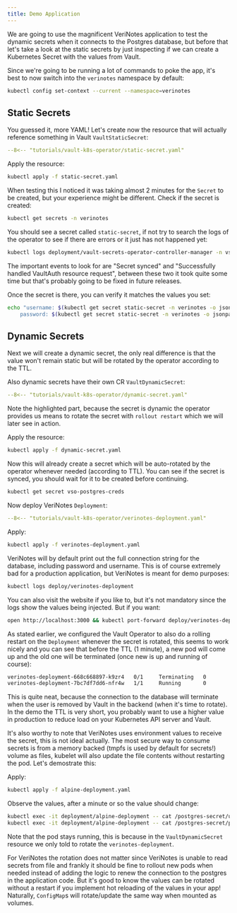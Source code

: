 ```yaml
---
title: Demo Application
---
```


We are going to use the magnificent VeriNotes application to test the dynamic secrets when it connects to the Postgres database, but before that let's take a look at the static secrets by just inspecting if we can create a Kubernetes Secret with the values from Vault.

Since we're going to be running a lot of commands to poke the app, it's best to now switch into the `verinotes` namespace by default:

```bash
kubectl config set-context --current --namespace=verinotes
```

## Static Secrets

You guessed it, more YAML! Let's create now the resource that will actually reference something in Vault `VaultStaticSecret`:

```yaml title="static-secret.yaml"
--8<-- "tutorials/vault-k8s-operator/static-secret.yaml"
```

Apply the resource:

```bash
kubectl apply -f static-secret.yaml
```

When testing this I noticed it was taking almost 2 minutes for the `Secret` to be created, but your experience might be different. Check if the secret is created:

```bash
kubectl get secrets -n verinotes
```


You should see a secret called `static-secret`, if not try to search the logs of the operator to see if there are errors or it just has not happened yet:

```bash
kubectl logs deployment/vault-secrets-operator-controller-manager -n vso-system
```

The important events to look for are "Secret synced" and "Successfully handled VaultAuth resource request", between these two it took quite some time but that's probably going to be fixed in future releases.

Once the secret is there, you can verify it matches the values you set:


```bash
echo "username: $(kubectl get secret static-secret -n verinotes -o jsonpath='{.data.username}' | base64 -d) \
	password: $(kubectl get secret static-secret -n verinotes -o jsonpath='{.data.password}' | base64 -d)"
```


## Dynamic Secrets

Next we will create a dynamic secret, the only real difference is that the value won't remain static but will be rotated by the operator according to the TTL.

Also dynamic secrets have their own CR `VaultDynamicSecret`:

```yaml title="dynamic-secret.yaml" hl_lines="16-18"
--8<-- "tutorials/vault-k8s-operator/dynamic-secret.yaml"
```

Note the highlighted part, because the secret is dynamic the operator provides us means to rotate the secret with `rollout restart` which we will later see in action.

Apply the resource:

```bash
kubectl apply -f dynamic-secret.yaml
```

Now this will already create a secret which will be auto-rotated by the operator whenever needed (according to TTL). You can see if the secret is synced, you should wait for it to be created before continuing.

```bash
kubectl get secret vso-postgres-creds
```

Now deploy VeriNotes `Deployment`:

```yaml title="verinotes-deployment.yaml"
--8<-- "tutorials/vault-k8s-operator/verinotes-deployment.yaml"
```

Apply:

```bash
kubectl apply -f verinotes-deployment.yaml
```

VeriNotes will by default print out the full connection string for the database, including password and username. This is of course extremely bad for a production application, but VeriNotes is meant for demo purposes:

```bash
kubectl logs deploy/verinotes-deployment
```

You can also visit the website if you like to, but it's not mandatory since the logs show the values being injected. But if you want:

```bash
open http://localhost:3000 && kubectl port-forward deploy/verinotes-deployment 3000:3000
```

As stated earlier, we configured the Vault Operator to also do a rolling restart on the `Deployment` whenever the secret is rotated, this seems to work nicely and you can see that before the TTL (1 minute), a new pod will come up and the old one will be terminated (once new is up and running of course):

```bash
verinotes-deployment-668c668897-k9zr4   0/1     Terminating   0          44s
verinotes-deployment-7bc7df7dd6-nfr4w   1/1     Running       0          2s
```

This is quite neat, because the connection to the database will terminate when the user is removed by Vault in the backend (when it's time to rotate). In the demo the TTL is very short, you probably want to use a higher value in production to reduce load on your Kubernetes API server and Vault.

It's also worthy to note that VeriNotes uses environment values to receive the secret, this is not ideal actually. The most secure way to consume secrets is from a memory backed (tmpfs is used by default for secrets!) volume as files, kubelet will also update the file contents without restarting the pod. Let's demostrate this:

Apply:

```bash
kubectl apply -f alpine-deployment.yaml
```

Observe the values, after a minute or so the value should change:

```bash
kubectl exec -it deployment/alpine-deployment -- cat /postgres-secret/username
kubectl exec -it deployment/alpine-deployment -- cat /postgres-secret/password
```

Note that the pod stays running, this is because in the `VaultDynamicSecret` resource we only told to rotate the `verinotes-deployment`.

For VeriNotes the rotation does not matter since VeriNotes is unable to read secrets from file and frankly it should be fine to rollout new pods when needed instead of adding the logic to renew the connection to the postgres in the application code. But it's good to know the values can be rotated without a restart if you implement hot reloading of the values in your app! Naturally, `ConfigMap`s will rotate/update the same way when mounted as volumes.
